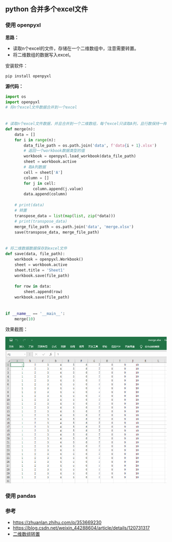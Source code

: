 ## python 合并多个excel文件



### 使用 openpyxl



**思路：**

- 读取n个excel的文件，存储在一个二维数组中，注意需要转置。
- 将二维数组的数据写入excel。



安装软件：

```shell
pip install openpyxl
```





**源代码：**

```python
import os
import openpyxl
# 将n个excel文件数据合并到一个excel


# 读取n个excel文件数据，并且合并到一个二维数组，每个excel只读取A列，且行数保持一样
def merge(n):
    data = []
    for i in range(n):
        data_file_path = os.path.join('data', f'data{i + 1}.xlsx')
        # 返回一个workbook数据类型的值
        workbook = openpyxl.load_workbook(data_file_path)
        sheet = workbook.active
        # 取A列数据
        cell = sheet['A']
        column = []
        for j in cell:
            column.append(j.value)
        data.append(column)

    # print(data)
    # 转置
    transpose_data = list(map(list, zip(*data)))
    # print(transpose_data)
    merge_file_path = os.path.join('data', 'merge.xlsx')
    save(transpose_data, merge_file_path)


# 将二维数据数据保存到excel文件
def save(data, file_path):
    workbook = openpyxl.Workbook()
    sheet = workbook.active
    sheet.title = 'Sheet1'
    workbook.save(file_path)

    for row in data:
        sheet.append(row)
    workbook.save(file_path)


if __name__ == '__main__':
    merge(10)

```



效果截图：

![](./img/merge_excel.png)



### 使用 pandas









### 参考

- https://zhuanlan.zhihu.com/p/353669230
- https://blog.csdn.net/weixin_44288604/article/details/120731317
- [二维数组转置](https://www.cnblogs.com/MoonYear530/p/13697120.html)

